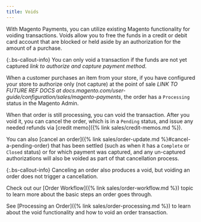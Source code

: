 ```yaml
---
title: Voids
---
```


With Magento Payments, you can utilize existing Magento functionality for voiding transactions. Voids allow you to free the funds in a credit or debit card account that are blocked or held aside by an authorization for the amount of a purchase.

{:.bs-callout-info}
You can only void a transaction if the funds are not yet captured *link to authorize and capture payment method*.

When a customer purchases an item from your store, if you have configured your store to authorize only (not capture) at the point of sale *LINK TO FUTURE REF DOCS at docs.magento.com/user-guide/configuration/sales/magento-payments*, the order has a `Processing` status in the Magento Admin.

When that order is still processing, you can void the transaction. After you void it, you can cancel the order, which is in a `Pending` status, and issue any needed refunds via [credit memo]({% link sales/credit-memos.md %}).

You can also [cancel an order]({% link sales/order-update.md %}#cancel-a-pending-order) that has been settled (such as when it has a `Complete` or `Closed` status) or for which payment was captured, and any un-captured authorizations will also be voided as part of that cancellation process.

{:.bs-callout-info}
Canceling an order also produces a void, but voiding an order does not trigger a cancellation.

Check out our [Order Workflow]({% link sales/order-workflow.md %}) topic to learn more about the basic steps an order goes through.

See [Processing an Order]({% link sales/order-processing.md %}) to learn about the void functionality and how to void an order transaction.
